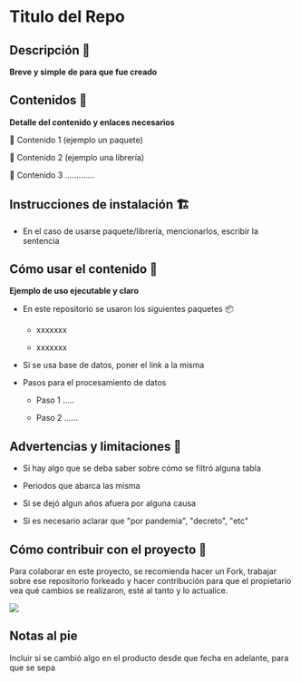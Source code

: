 # Titulo del Repo

## Descripción :speech_balloon:

**Breve y simple de para que fue creado**


## Contenidos :test_tube:

**Detalle del contenido y enlaces necesarios**

:pushpin: Contenido 1 (ejemplo un paquete)

:pushpin: Contenido 2 (ejemplo una librería)

:pushpin: Contenido 3 .............

## Instrucciones de instalación :building_construction:

-   En el caso de usarse paquete/librería, mencionarlos, escribir la sentencia

## Cómo usar el contenido :page_facing_up:

**Ejemplo de uso ejecutable y claro**

-   En este repositorio se usaron los siguientes paquetes :package:

    -   xxxxxxx

    -   xxxxxxx

-   Si se usa base de datos, poner el link a la misma

-   Pasos para el procesamiento de datos

    -   Paso 1 …..

    -   Paso 2 ……

## Advertencias y limitaciones :rotating_light:

-   Si hay algo que se deba saber sobre cómo se filtró alguna tabla

-   Periodos que abarca las misma

-   Si se dejó algun años afuera por alguna causa

-   Si es necesario aclarar que "por pandemia", "decreto", "etc"

## Cómo contribuir con el proyecto :twisted_rightwards_arrows:

Para colaborar en este proyecto, se recomienda hacer un Fork, trabajar sobre ese repositorio forkeado y hacer contribución para que el propietario vea qué cambios se realizaron, esté al tanto y lo actualice.

![](para_el_readme/Captura%20de%20Pantalla%202022-02-17%20a%20la(s)%2014.20.06.png)

## Notas al pie

Incluir si se cambió algo en el producto desde que fecha en adelante, para que se sepa
